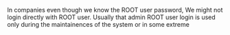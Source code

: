 

In companies even though we know the ROOT user password, We might not login directly with ROOT user. Usually that admin ROOT user login is used only during the maintainences of the system or in some extreme